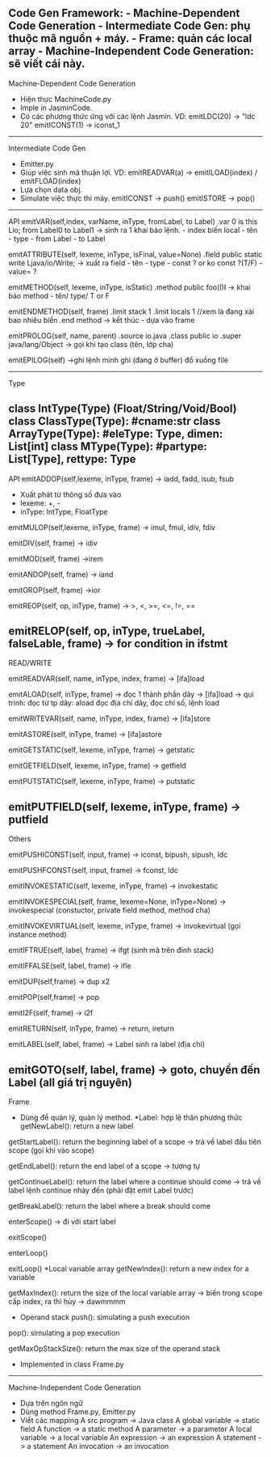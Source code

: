 Code Gen
Framework:
	- Machine-Dependent Code Generation
	- Intermediate Code Gen: phụ thuộc mã nguồn + máy.
	- Frame: quản các local array
	- Machine-Independent Code Generation: sẽ viết cái này.
--------------------------------------------------------------
Machine-Dependent Code Generation
- Hiện thực MachineCode.py
- Imple in JasminCode.
- Có các phương thức ứng với các lệnh Jasmin.
VD:
emitLDC(20) -> "ldc 20"
emitICONST(1) -> iconst_1
-------------------------------------------------------------
Intermediate Code Gen
- Emitter.py
- Giúp việc sinh mã thuận lợi.
VD:
emitREADVAR(a)	-> emitILOAD(index) / emitFLOAD(index)
- Lựa chọn data obj.
- Simulate việc thực thi máy.
	emitICONST -> push()
	emitISTORE -> pop()
---------------------------------------------------------------
API
emitVAR(self,index, varName, inType, fromLabel, to Label)
.var 0 is this Lio; from Label0 to Label1
-> sinh ra 1 khai báo lệnh.
	- index biến local
	- tên
	- type
	- from Label
	- to Label 

emitATTRIBUTE(self, lexeme, inType, isFinal, value=None)
.field public static write Ljava/io/Write;
-> xuất ra field
	- tên
	- type
	- const ? or ko const ?(T/F)
	- value= ?

emitMETHOD(self, lexeme, inType, isStatic)
.method public foo(I)I
-> khai báo method
	- tên/ type/ T or F

emitENDMETHOD(self, frame)
.limit stack 1
.limit locals 1	//xem là đang xài bao nhiêu biến
.end method
-> kết thúc
	- dựa vào frame

emitPROLOG(self, name, parent)
.source io.java
.class public io
.super java/lang/Object
-> gọi khi tạo class (tên, lớp cha)

emitEPILOG(self)
->ghi lệnh mình ghi (đang ở buffer) đổ xuống file

--------------------------------------------------------
Type

class IntType(Type)
(Float/String/Void/Bool)
class ClassType(Type): #cname:str
class ArrayType(Type): #eleType: Type, dimen: List[int]
class MType(Type): #partype: List[Type], rettype: Type
---------------------------------------------------------
API
emitADDOP(self,lexeme, inType, frame)
-> iadd, fadd, isub, fsub
- Xuất phát từ thông số đưa vào
- lexeme: +, -
- inType: IntType, FloatType

emitMULOP(self,lexeme, inType, frame)
-> imul, fmul, idiv, fdiv

emitDIV(self, frame)
-> idiv

emitMOD(self, frame)
->irem

emitANDOP(self, frame)
-> iand

emitOROP(self, frame)
->ior

emitREOP(self, op, inType, frame)
-> >, <, >=, <=, !=, ==

emitRELOP(self, op, inType, trueLabel, falseLable, frame)
-> for condition in ifstmt
-----------------------------------------------------------
READ/WRITE

emitREADVAR(self, name, inType, index, frame)
-> [ifa]load

emitALOAD(self, inType, frame)
-> đọc 1 thành phần dãy
-> [ifa]load
-> qui trình: đọc từ tp dãy: aload đọc địa chỉ dãy,
đọc chỉ số, lệnh load

emitWRITEVAR(self, name, inType, index, frame) 
-> [ifa]store

emitASTORE(self, inType, frame) 
-> [ifa]astore

emitGETSTATIC(self, lexeme, inType, frame) 
-> getstatic

emitGETFIELD(self, lexeme, inType, frame) 
-> getfield

emitPUTSTATIC(self, lexeme, inType, frame) 
-> putstatic

emitPUTFIELD(self, lexeme, inType, frame) 
-> putfield
-------------------------------------------------------------
Others

emitPUSHICONST(self, input, frame)
-> iconst, bipush, sipush, ldc

emitPUSHFCONST(self, input, frame) 
-> fconst, ldc

emitINVOKESTATIC(self, lexeme, inType, frame) 
-> invokestatic

emitINVOKESPECIAL(self, frame, lexeme=None, inType=None)
-> invokespecial (constuctor, private field method, method cha)

emitINVOKEVIRTUAL(self, lexeme, inType, frame) 
-> invokevirtual (gọi instance method)

emitIFTRUE(self, label, frame) 
-> ifgt (sinh mã trên đỉnh stack)

emitIFFALSE(self, label, frame) 
-> ifle

emitDUP(self,frame) 
-> dup x2

emitPOP(self,frame) 
-> pop

emitI2F(self, frame) 
-> i2f

emitRETURN(self, inType, frame) 
-> return, ireturn

emitLABEL(self, label, frame) 
-> Label sinh ra label (địa chỉ)

emitGOTO(self, label, frame) 
-> goto, chuyển đến Label (all giá trị nguyên)
--------------------------------------------------------------
Frame
- Dùng để quản lý, quản lý method.
*Label: hợp lệ thân phương thức
getNewLabel(): return a new label

getStartLabel(): return the beginning label of a scope
-> trả về label đầu tiên scope (gọi khi vào scope)

getEndLabel(): return the end label of a scope
-> tương tự

getContinueLabel(): return the label where a continue should
come
-> trả về label lệnh continue nhảy đến (phải đặt emit Label trước)

getBreakLabel(): return the label where a break should come

enterScope()
-> đi với start label

exitScope()

enterLoop()

exitLoop()
*Local variable array
getNewIndex(): return a new index for a variable

getMaxIndex(): return the size of the local variable array
-> biến trong scope cấp index, ra thì hủy -> dawmmmm

* Operand stack
push(): simulating a push execution

pop(): simulating a pop execution

getMaxOpStackSize(): return the max size of the operand stack

- Implemented in class Frame.py
---------------------------------------------------------
Machine-Independent Code Generation
- Dựa trên ngôn ngữ
- Dùng method Frame.py, Emitter.py
- Viết các mapping
A src program -> Java class
A global variable -> static field
A function -> a static method
A parameter -> a parameter
A local variable -> a local variable
An expression -> an expression
A statement -> a statement
An invocation -> an invocation